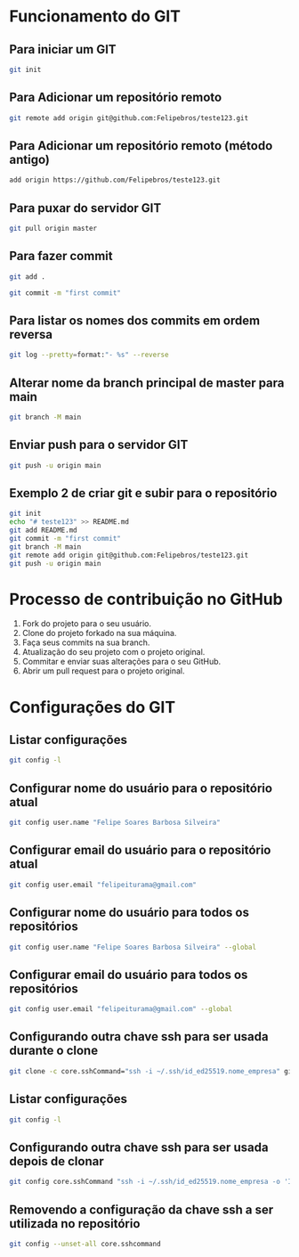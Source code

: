 # Funcionamento do GIT

## Para iniciar um GIT
```bash
git init
```

## Para Adicionar um repositório remoto
```bash
git remote add origin git@github.com:Felipebros/teste123.git
```

## Para Adicionar um repositório remoto (método antigo)
```bash
add origin https://github.com/Felipebros/teste123.git
```

## Para puxar do servidor GIT
```bash
git pull origin master
```

## Para fazer commit
```bash
git add .
```
```bash
git commit -m "first commit"
```

## Para listar os nomes dos commits em ordem reversa
```bash
git log --pretty=format:"- %s" --reverse
```

## Alterar nome da branch principal de master para main
```bash
git branch -M main
```

## Enviar push para o servidor GIT
```bash
git push -u origin main
```

## Exemplo 2 de criar git e subir para o repositório
```bash
git init
echo "# teste123" >> README.md
git add README.md
git commit -m "first commit"
git branch -M main
git remote add origin git@github.com:Felipebros/teste123.git
git push -u origin main
```

# Processo de contribuição no GitHub
1. Fork do projeto para o seu usuário.
2. Clone do projeto forkado na sua máquina.
3. Faça seus commits na sua branch.
4. Atualização do seu projeto com o projeto original.
5. Commitar e enviar suas alterações para o seu GitHub.
6. Abrir um pull request para o projeto original.

# Configurações do GIT

## Listar configurações
```bash
git config -l
```
## Configurar nome do usuário para o repositório atual
```bash
git config user.name "Felipe Soares Barbosa Silveira"
```
## Configurar email do usuário para o repositório atual
```bash
git config user.email "felipeiturama@gmail.com"
```
## Configurar nome do usuário para todos os repositórios
```bash
git config user.name "Felipe Soares Barbosa Silveira" --global
```
## Configurar email do usuário para todos os repositórios
```bash
git config user.email "felipeiturama@gmail.com" --global
```

## Configurando outra chave ssh para ser usada durante o clone
```bash
git clone -c core.sshCommand="ssh -i ~/.ssh/id_ed25519.nome_empresa" git@github.com:Felipebros/Codigos.git
```
## Listar configurações
```bash
git config -l
```
## Configurando outra chave ssh para ser usada depois de clonar
```bash
git config core.sshCommand "ssh -i ~/.ssh/id_ed25519.nome_empresa -o 'IdentitiesOnly yes'
```
## Removendo a configuração da chave ssh a ser utilizada no repositório
```bash
git config --unset-all core.sshcommand
```
